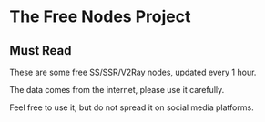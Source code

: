 # The Free Nodes Project

## Must Read

These are some free SS/SSR/V2Ray nodes, updated every 1 hour.

The data comes from the internet, please use it carefully.

Feel free to use it, but do not spread it on social media platforms.


